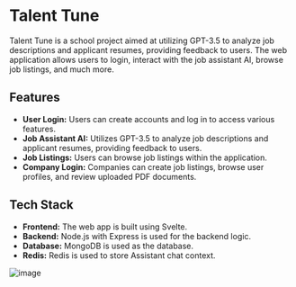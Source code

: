 # Talent Tune


Talent Tune is a school project aimed at utilizing GPT-3.5 to analyze job descriptions and applicant resumes, providing feedback to users. The web application allows users to login, interact with the job assistant AI, browse job listings, and much more.

## Features

- **User Login:** Users can create accounts and log in to access various features.
- **Job Assistant AI:** Utilizes GPT-3.5 to analyze job descriptions and applicant resumes, providing feedback to users.
- **Job Listings:** Users can browse job listings within the application.
- **Company Login:** Companies can create job listings, browse user profiles, and review uploaded PDF documents.

## Tech Stack

- **Frontend:** The web app is built using Svelte.
- **Backend:** Node.js with Express is used for the backend logic.
- **Database:** MongoDB is used as the database.
- **Redis:** Redis is used to store Assistant chat context.

![image](https://github.com/viktorholk/talent-tune/assets/45604642/b20b0528-d3a1-44f6-af76-f90514f2784d)
